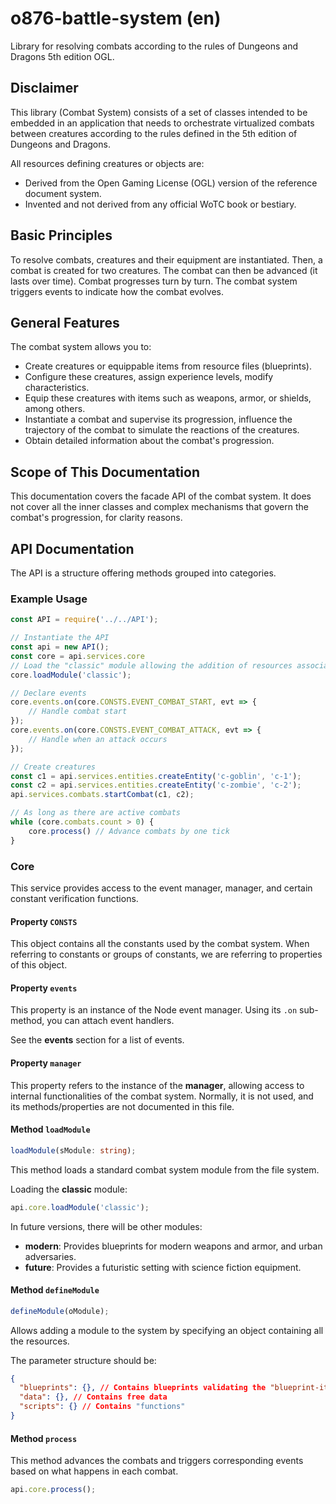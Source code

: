 # o876-battle-system (en)

Library for resolving combats according to the rules of Dungeons and Dragons 5th edition OGL.

## Disclaimer

This library (Combat System) consists of a set of classes intended to be embedded in an application that needs to orchestrate virtualized combats between creatures according to the rules defined in the 5th edition of Dungeons and Dragons.

All resources defining creatures or objects are:
- Derived from the Open Gaming License (OGL) version of the reference document system.
- Invented and not derived from any official WoTC book or bestiary.

## Basic Principles

To resolve combats, creatures and their equipment are instantiated. Then, a combat is created for two creatures. The combat can then be advanced (it lasts over time). Combat progresses turn by turn. The combat system triggers events to indicate how the combat evolves.

## General Features

The combat system allows you to:
- Create creatures or equippable items from resource files (blueprints).
- Configure these creatures, assign experience levels, modify characteristics.
- Equip these creatures with items such as weapons, armor, or shields, among others.
- Instantiate a combat and supervise its progression, influence the trajectory of the combat to simulate the reactions of the creatures.
- Obtain detailed information about the combat's progression.

## Scope of This Documentation

This documentation covers the facade API of the combat system. It does not cover all the inner classes and complex mechanisms that govern the combat's progression, for clarity reasons.

## API Documentation

The API is a structure offering methods grouped into categories.

### Example Usage
```js
const API = require('../../API');

// Instantiate the API
const api = new API();
const core = api.services.core
// Load the "classic" module allowing the addition of resources associated with the "classic" setting (blueprints of creatures and objects)
core.loadModule('classic');

// Declare events
core.events.on(core.CONSTS.EVENT_COMBAT_START, evt => {
    // Handle combat start
});
core.events.on(core.CONSTS.EVENT_COMBAT_ATTACK, evt => {
    // Handle when an attack occurs
});

// Create creatures
const c1 = api.services.entities.createEntity('c-goblin', 'c-1');
const c2 = api.services.entities.createEntity('c-zombie', 'c-2');
api.services.combats.startCombat(c1, c2);

// As long as there are active combats
while (core.combats.count > 0) {
    core.process() // Advance combats by one tick
}
```
### Core

This service provides access to the event manager, manager, and certain constant verification functions.

#### Property `CONSTS`

This object contains all the constants used by the combat system. When referring to constants or groups of constants, 
we are referring to properties of this object.

#### Property `events`

This property is an instance of the Node event manager. Using its `.on` sub-method, you can attach event handlers.

See the __events__ section for a list of events.

#### Property `manager`

This property refers to the instance of the __manager__, allowing access to internal functionalities of the combat system. 
Normally, it is not used, and its methods/properties are not documented in this file.

#### Method `loadModule`

```typescript
loadModule(sModule: string);
```

This method loads a standard combat system module from the file system.

Loading the __classic__ module:
```js
api.core.loadModule('classic');
```

In future versions, there will be other modules:
- __modern__: Provides blueprints for modern weapons and armor, and urban adversaries.
- __future__: Provides a futuristic setting with science fiction equipment.

#### Method `defineModule`

```typescript
defineModule(oModule);
```

Allows adding a module to the system by specifying an object containing all the resources.

The parameter structure should be:
```json
{
  "blueprints": {}, // Contains blueprints validating the "blueprint-item" or "blueprint-actor" schema
  "data": {}, // Contains free data
  "scripts": {} // Contains "functions"
}
```

#### Method `process`

This method advances the combats and triggers corresponding events based on what happens in each combat.

```js
api.core.process();
```
